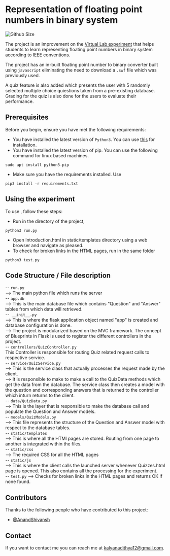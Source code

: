 # Representation of floating point numbers in binary system

![Github Size](https://img.shields.io/github/languages/code-size/MKA-12/Floating-point-numbers-representation)

The project is an improvement on the [Virtual Lab experiment](http://cse11-iiith.vlabs.ac.in/FloatingPointNumbers/Introduction.html?domain=Computer%20Science&lab=CSO%20LabHome) that helps students to learn representing floating point numbers in binary system according to IEEE conventions.

The project has an in-built floating point number to binary converter built using `javascript` eliminating the need to download a `.swf` file which was previously used.<br/>

A quiz feature is also added which presents the user with 5 randomly selected multiple choice quiestions taken from a pre-existing database. Grading for the quiz is also done for the users to evaluate their performance.
## Prerequisites

Before you begin, ensure you have met the following requirements:
<!--- These are just example requirements. Add, duplicate or remove as required --->
* You have installed the latest version of `Python3`. You can use [this](https://www.python.org/downloads/) for installation.
* You have installed the latest version of pip. You can use the following command for linux based machines.
 ```
 sudo apt install python3-pip
 ``` 
* Make sure you have the requirements installed. Use 
```
pip3 install -r requirements.txt 
```
## Using the experiment

To use , follow these steps:
* Run in the directory of the project,
```
python3 run.py
```
* Open Introduction.html in static/templates directory using a web browser and navigate as pleased.
* To check for broken links in the HTML pages, run in the same folder 
```
python3 test.py
```
## Code Structure / File description

-- `run.py` <br/>–> The main python file which runs the server <br/>
-- `app.db` <br/> –> This is the main database file which contains "Question" and "Answer" tables from which data will retrieved. <br/>
--`` __init__.py``<br/> –> This is where the flask application object named "app" is created and database configuration is done. <br/> 
–> The project is modularized based on the MVC framework. The concept of Blueprints in Flask is used to register the different controllers in the project. <br/>
-- `controllers/QuizController.py` <br/> This Controller is responsible for routing Quiz related request calls to respective service. <br/>
-- `service/QuizService.py` <br/>–> This is the service class that actually processes the request made by the client.<br/>–> It is responsible to make to make a call to the QuizData methods which get the data from the database. The service class then creates a model with the question and corresponding answers that is returned to the controller which inturn returns to the client. <br/>
-- `data/QuizData.py` <br/>–> This is the layer that is responsible to make the database call and populate the Question and Answer models. <br/>
-- `models/QuizModels.py` <br/>–> This file represents the structure of the Question and Answer model with respect to the database tables. <br/>
-- `static/templates` <br/>–> This is where all the HTMl pages are stored. Routing from one page to another is integrated within the files. <br/>
-- `static/css` <br/>–> The required CSS for all the HTML pages <br/>
-- `static/js` <br/>–> This is where the client calls the launched server whenever Quizzes.html page is opened. This also contains all the processing for the experiment. <br/>
-- `test.py` –> Checks for broken links in the HTML pages and returns OK if none found. <br/>

## Contributors

Thanks to the following people who have contributed to this project:
* [@AnandShivansh](https://github.com/AnandShivansh)

## Contact

If you want to contact me you can reach me at <kalyanadithya12@gmail.com>.
